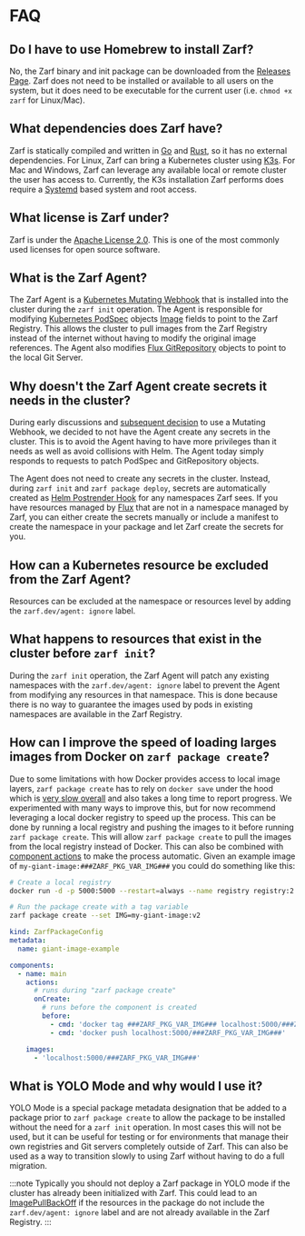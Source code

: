 # FAQ

## Do I have to use Homebrew to install Zarf?

No, the Zarf binary and init package can be downloaded from the [Releases Page](https://github.com/defenseunicorns/zarf/releases). Zarf does not need to be installed or available to all users on the system, but it does need to be executable for the current user (i.e. `chmod +x zarf` for Linux/Mac).

## What dependencies does Zarf have?

Zarf is statically compiled and written in [Go](https://golang.org/) and [Rust](https://www.rust-lang.org/), so it has no external dependencies. For Linux, Zarf can bring a Kubernetes cluster using [K3s](https://k3s.io/). For Mac and Windows, Zarf can leverage any available local or remote cluster the user has access to. Currently, the K3s installation Zarf performs does require a [Systemd](https://en.wikipedia.org/wiki/Systemd) based system and root access.

## What license is Zarf under?

Zarf is under the [Apache License 2.0](https://github.com/defenseunicorns/zarf/blob/main/LICENSE). This is one of the most commonly used licenses for open source software.

## What is the Zarf Agent?

The Zarf Agent is a [Kubernetes Mutating Webhook](https://kubernetes.io/docs/reference/access-authn-authz/admission-controllers/#mutatingadmissionwebhook) that is installed into the cluster during the `zarf init` operation. The Agent is responsible for modifying [Kubernetes PodSpec](https://kubernetes.io/docs/reference/kubernetes-api/workload-resources/pod-v1/#PodSpec) objects [Image](https://kubernetes.io/docs/reference/kubernetes-api/workload-resources/pod-v1/#Container.Image) fields to point to the Zarf Registry. This allows the cluster to pull images from the Zarf Registry instead of the internet without having to modify the original image references. The Agent also modifies [Flux GitRepository](https://fluxcd.io/docs/components/source/gitrepositories/) objects to point to the local Git Server.

## Why doesn't the Zarf Agent create secrets it needs in the cluster?

During early discussions and [subsequent decision](../adr/0005-mutating-webhook.md) to use a Mutating Webhook, we decided to not have the Agent create any secrets in the cluster. This is to avoid the Agent having to have more privileges than it needs as well as avoid collisions with Helm. The Agent today simply responds to requests to patch PodSpec and GitRepository objects.

The Agent does not need to create any secrets in the cluster. Instead, during `zarf init` and `zarf package deploy`, secrets are automatically created as [Helm Postrender Hook](https://helm.sh/docs/topics/advanced/#post-rendering) for any namespaces Zarf sees. If you have resources managed by [Flux](https://fluxcd.io/) that are not in a namespace managed by Zarf, you can either create the secrets manually or include a manifest to create the namespace in your package and let Zarf create the secrets for you.

## How can a Kubernetes resource be excluded from the Zarf Agent?

Resources can be excluded at the namespace or resources level by adding the `zarf.dev/agent: ignore` label.

## What happens to resources that exist in the cluster before `zarf init`?

During the `zarf init` operation, the Zarf Agent will patch any existing namespaces with the `zarf.dev/agent: ignore` label to prevent the Agent from modifying any resources in that namespace. This is done because there is no way to guarantee the images used by pods in existing namespaces are available in the Zarf Registry.

## How can I improve the speed of loading larges images from Docker on `zarf package create`?

Due to some limitations with how Docker provides access to local image layers, `zarf package create` has to rely on `docker save` under the hood which is [very slow overall](https://github.com/defenseunicorns/zarf/issues/1214) and also takes a long time to report progress. We experimented with many ways to improve this, but for now recommend leveraging a local docker registry to speed up the process. This can be done by running a local registry and pushing the images to it before running `zarf package create`. This will allow `zarf package create` to pull the images from the local registry instead of Docker. This can also be combined with [component actions](4-user-guide/5-component-actions.md) to make the process automatic. Given an example image of `my-giant-image:###ZARF_PKG_VAR_IMG###` you could do something like this:

```sh
# Create a local registry
docker run -d -p 5000:5000 --restart=always --name registry registry:2

# Run the package create with a tag variable
zarf package create --set IMG=my-giant-image:v2
```

```yaml
kind: ZarfPackageConfig
metadata:
  name: giant-image-example

components:
  - name: main
    actions:
      # runs during "zarf package create"
      onCreate:
        # runs before the component is created
        before:
          - cmd: 'docker tag ###ZARF_PKG_VAR_IMG### localhost:5000/###ZARF_PKG_VAR_IMG###'
          - cmd: 'docker push localhost:5000/###ZARF_PKG_VAR_IMG###'

    images:
      - 'localhost:5000/###ZARF_PKG_VAR_IMG###'
```

## What is YOLO Mode and why would I use it?

YOLO Mode is a special package metadata designation that be added to a package prior to `zarf package create` to allow the package to be installed without the need for a `zarf init` operation. In most cases this will not be used, but it can be useful for testing or for environments that manage their own registries and Git servers completely outside of Zarf. This can also be used as a way to transition slowly to using Zarf without having to do a full migration.

:::note
Typically you should not deploy a Zarf package in YOLO mode if the cluster has already been initialized with Zarf. This could lead to an [ImagePullBackOff](https://kubernetes.io/docs/concepts/containers/images/#imagepullbackoff) if the resources in the package do not include the `zarf.dev/agent: ignore` label and are not already available in the Zarf Registry.
:::
